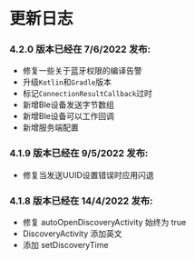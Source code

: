 # 更新日志

### **4.2.0** 版本已经在 7/6/2022 发布:
- 修复一些关于蓝牙权限的编译告警
- 升级`Kotlin`和`Gradle`版本
- 标记`ConnectionResultCallback`过时
- 新增Ble设备发送字节数组
- 新增Ble设备可以工作回调
- 新增服务端配置

### **4.1.9** 版本已经在 9/5/2022 发布:
- 修复当发送UUID设置错误时应用闪退

### **4.1.8** 版本已经在 14/4/2022 发布:
- 修复 autoOpenDiscoveryActivity 始终为 true
- DiscoveryActivity 添加英文
- 添加 setDiscoveryTime